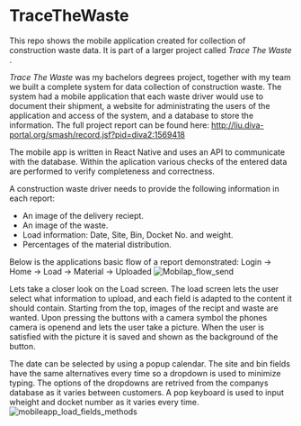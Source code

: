 # TraceTheWaste
This repo shows the mobile application created for collection of construction waste data. It is part of a larger project called <i> Trace The Waste </i>.

<i>Trace The Waste</i> was my bachelors degrees project, together with my team we built a complete system for data collection of construction waste. The system had a mobile application that each waste driver would use to document their shipment, a website for administrating the users of the application and access of the system, and a database to store the information.
The full project report can be found here: http://liu.diva-portal.org/smash/record.jsf?pid=diva2:1569418

The mobile app is written in React Native and uses an API to communicate with the database. Within the aplication various checks of the entered data are performed to verify completeness and correctness. 

A construction waste driver needs to provide the following information in each report:
  - An image of the delivery reciept.
  - An image of the waste.
  - Load information: Date, Site, Bin, Docket No. and weight.
  - Percentages of the material distribution.

Below is the applications basic flow of a report demonstrated:
Login -> Home -> Load -> Material -> Uploaded
![Mobilap_flow_send](https://user-images.githubusercontent.com/75698736/154735143-b4918b21-349d-4bba-b00a-18b61652d104.jpg)

Lets take a closer look on the Load screen. The load screen lets the user select what information to upload, and each field is adapted to the content it should contain. Starting from the top, images of the recipt and waste are wanted. Upon pressing the buttons with a camera symbol the phones camera is openend and lets the user take a picture. When the user is satisfied with the picture it is saved and shown as the background of the button. 

The date can be selected by using a popup calendar. The site and bin fields have the same alternatives every time so a dropdown is used to minimize typing. The options of the dropdowns are retrived from the companys database as it varies between customers. A pop keyboard is used to input wheight and docket number as it varies every time. 
![mobileapp_load_fields_methods](https://user-images.githubusercontent.com/75698736/154740714-41879c49-7b2a-4c10-8998-bc6bee1c2039.jpg)
